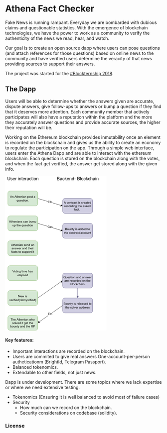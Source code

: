 # Athena Fact Checker

Fake News is running rampant. Everyday we are bombarded with dubious claims and questionable statistics. With the emergence of blockchain technologies, we have the power to work as a community to verify the authenticity of the news we read, hear, and watch.

Our goal is to create an open source dapp where users can pose questions (and attach references for those questions) based on online news to the community and have verified users determine the veracity of that news providing sources to support their answers.



The project was started for the [#Blockternship 2018](https://github.com/Blockternship).
 
## The Dapp
Users will be able to determine whether the answers given are accurate, dispute answers, give follow-ups to answers or bump a question if they find that it deserves more attention.
Each community member that actively participates will also have a reputation within the platform and the more they accurately answer questions and provide accurate sources, the higher their reputation will be.

Working on the Ethereum blockchain provides inmutability once an element is recorded on the blockchain and gives us the ability to create an economy to regulate the participation on the app.
Through a simple web interface, users enter the Athena Dapp and are able to interact with the ethereum blockchain. Each question is stored on the blockchain along with the votes, and when the fact get verified, the answer get stored along with the given info.

![Simple Diagram Athena](images/athenaDia.png)

#### Key features:
 - Important interactions are recorded on the blockchain.   
 - Users are commited to give real answers One-account-per-person autheticationm (BrightId, Telegram Passport).
 - Balanced tokenomics.
 - Extendable to other fields, not just news.  

Dapp is under development. There are some topics where we lack expertise or where we need extensive testing.
- Tokenomics (Ensuring it is well balanced to avoid most of failure cases)
- Security
	- How much can we record on the blockchain.
	- Security considerations on codebase (solidity). 

### License

